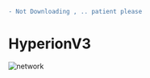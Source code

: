 ```diff
- Not Downloading , .. patient please 
```
# HyperionV3
![network](https://user-images.githubusercontent.com/59021489/104730862-13b13680-573b-11eb-8e4e-1f41eea187a5.gif)



